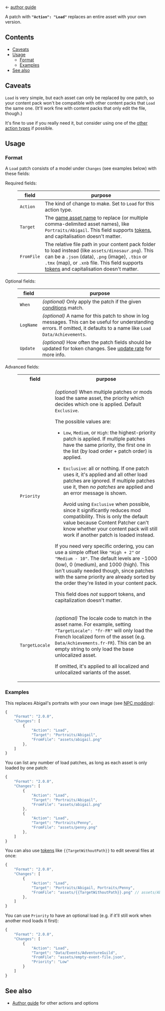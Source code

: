 ﻿← [author guide](../author-guide.md)

A patch with **`"Action": "Load"`** replaces an entire asset with your own version.

## Contents
* [Caveats](#caveats)
* [Usage](#usage)
  * [Format](#format)
  * [Examples](#examples)
* [See also](#see-also)

## Caveats
`Load` is very simple, but each asset can only be replaced by one patch, so your content pack won't
be compatible with other content packs that `Load` the same one. (It'll work fine with content
packs that only edit the file, though.)

It's fine to use if you really need it, but consider using one of the [other action
types](../author-guide.md#actions) if possible.

## Usage
### Format
A `Load` patch consists of a model under `Changes` (see examples below) with these fields:

<dl>
<dt>Required fields:</dt>
<dd>

field     | purpose
--------- | -------
`Action`  | The kind of change to make. Set to `Load` for this action type.
`Target`  | The [game asset name](../author-guide.md#what-is-an-asset) to replace (or multiple comma-delimited asset names), like `Portraits/Abigail`. This field supports [tokens](../author-guide.md#tokens), and capitalisation doesn't matter.
`FromFile` | The relative file path in your content pack folder to load instead (like `assets/dinosaur.png`). This can be a `.json` (data), `.png` (image), `.tbin` or `.tmx` (map), or `.xnb` file. This field supports [tokens](../author-guide.md#tokens) and capitalisation doesn't matter.

</dd>
<dt>Optional fields:</dt>
<dd>

field     | purpose
--------- | -------
`When`    | _(optional)_ Only apply the patch if the given [conditions](../author-guide.md#conditions) match.
`LogName` | _(optional)_ A name for this patch to show in log messages. This can be useful for understanding errors. If omitted, it defaults to a name like `Load Data/Achievements`.
`Update`  | _(optional)_ How often the patch fields should be updated for token changes. See [update rate](../author-guide.md#update-rate) for more info.

</dd>
<dt>Advanced fields:</dt>
<dd>

<table>
  <tr>
    <th>field</th>
    <th>purpose</th>
  </tr>
  <tr>
    <td><code>Priority</code></td>
    <td>

_(optional)_ When multiple patches or mods load the same asset, the priority which decides which
one is applied. Default `Exclusive`.

The possible values are:

* `Low`, `Medium`, or `High`: the highest-priority patch is applied. If multiple patches have the
  same priority, the first one in the list (by load order + patch order) is applied.
* `Exclusive`: all or nothing. If one patch uses it, it's applied and all other load patches are
  ignored. If multiple patches use it, then _no patches_ are applied and an error message is shown.

  Avoid using `Exclusive` when possible, since it significantly reduces mod compatibility. This is
  only the default value because Content Patcher can't know whether your content pack will still
  work if another patch is loaded instead.

If you need very specific ordering, you can use a simple offset like `"High + 2"` or `"Medium - 10"`.
The default levels are -1000 (low), 0 (medium), and 1000 (high). This isn't usually needed though,
since patches with the same priority are already sorted by the order they're listed in your content
pack.

This field does _not_ support tokens, and capitalization doesn't matter.

  </tr>
  <tr>
  <td><code>TargetLocale</code></td>
  <td>

_(optional)_ The locale code to match in the asset name. For example, setting `"TargetLocale": "fr-FR"`
will only load the French localized form of the asset (e.g. `Data/Achievements.fr-FR`). This can be
an empty string to only load the base unlocalized asset.

If omitted, it's applied to all localized and unlocalized variants of the asset.

</td>
</table>
</dd>
</dl>

### Examples
This replaces Abigail's portraits with your own image (see [NPC modding](https://stardewvalleywiki.com/Modding:NPC_data)):
```js
{
    "Format": "2.0.0",
    "Changes": [
        {
            "Action": "Load",
            "Target": "Portraits/Abigail",
            "FromFile": "assets/abigail.png"
        },
    ]
}
```

You can list any number of load patches, as long as each asset is only loaded by one patch:

```js
{
    "Format": "2.0.0",
    "Changes": [
        {
            "Action": "Load",
            "Target": "Portraits/Abigail",
            "FromFile": "assets/abigail.png"
        },
        {
            "Action": "Load",
            "Target": "Portraits/Penny",
            "FromFile": "assets/penny.png"
        },
    ]
}
```

You can also use [tokens](../author-guide.md#tokens) like `{{TargetWithoutPath}}` to edit several
files at once:

```js
{
    "Format": "2.0.0",
    "Changes": [
        {
            "Action": "Load",
            "Target": "Portraits/Abigail, Portraits/Penny",
            "FromFile": "assets/{{TargetWithoutPath}}.png" // assets/Abigail.png, assets/Penny.png
        },
    ]
}
```

You can use `Priority` to have an optional load (e.g. if it'll still work when another mod loads it first):
```js
{
    "Format": "2.0.0",
    "Changes": [
        {
            "Action": "Load",
            "Target": "Data/Events/AdventureGuild",
            "FromFile": "assets/empty-event-file.json",
            "Priority": "Low"
        }
    ]
}
```

## See also
* [Author guide](../author-guide.md) for other actions and options
